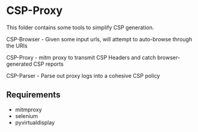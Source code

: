 CSP-Proxy
=========

This folder contains some tools to simplify CSP generation.

CSP-Browser - Given some input urls, will attempt to auto-browse through the URIs

CSP-Proxy - mitm proxy to transmit CSP Headers and catch browser-generated CSP reports

CSP-Parser - Parse out proxy logs into a cohesive CSP policy

Requirements
------------

- mitmproxy
- selenium
- pyvirtualdisplay
